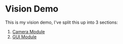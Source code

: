 # Vision Demo

This is my vision demo, I've split this up into 3 sections:

1. [Camera Module](camera_module/README.md)
2. [GUI Module](gui_module/README.md)